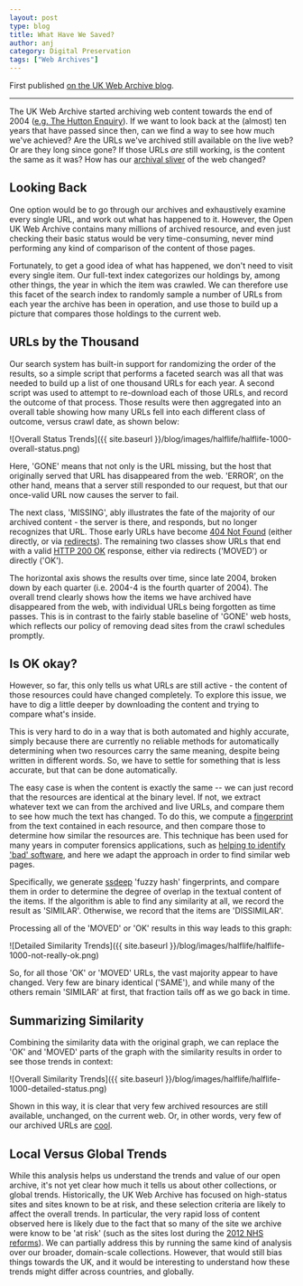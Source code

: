```yaml
---
layout: post
type: blog
title: What Have We Saved?
author: anj
category: Digital Preservation
tags: ["Web Archives"]
---
```


First published [on the UK Web Archive blog](http://britishlibrary.typepad.co.uk/webarchive/2014/10/what-is-still-on-the-web-after-10-years-of-archiving-.html).
<!--break-->

---

The UK Web Archive started archiving web content towards the end of 2004 ([e.g. The Hutton Enquiry](http://www.webarchive.org.uk/wayback/archive/*/http://www.the-hutton-inquiry.org.uk/index.html)). If we want to look back at the (almost) ten years that have passed since then, can we find a way to see how much we've achieved? Are the URLs we've archived still available on the live web? Or are they long since gone? If those URLs _are_ still working, is the content the same as it was? How has our [archival sliver](http://inkdroid.org/journal/2013/11/26/the-web-as-a-preservation-medium/) of the web changed?
<!--break-->

Looking Back
------------

One option would be to go through our archives and exhaustively examine every single URL, and work out what has happened to it.  However, the Open UK Web Archive contains many millions of archived resource, and even just checking their basic status would be very time-consuming, never mind performing any kind of comparison of the content of those pages.

Fortunately, to get a good idea of what has happened, we don't need to visit every single item. Our full-text index categorizes our holdings by, among other things, the year in which the item was crawled. We can therefore use this facet of the search index to randomly sample a number of URLs from each year the archive has been in operation, and use those to build up a picture that compares those holdings to the current web.

URLs by the Thousand
--------------------

Our search system has built-in support for randomizing the order of the results, so a simple script that performs a faceted search was all that was needed to build up a list of one thousand URLs for each year. A second script was used to attempt to re-download each of those URLs, and record the outcome of that process. Those results were then aggregated into an overall table showing how many URLs fell into each different class of outcome, versus crawl date, as shown below:

![Overall Status Trends]({{ site.baseurl }}/blog/images/halflife/halflife-1000-overall-status.png)

Here, 'GONE' means that not only is the URL missing, but the host that originally served that URL has disappeared from the web. 'ERROR', on the other hand, means that a server still responded to our request, but that our once-valid URL now causes the server to fail.

The next class, 'MISSING', ably illustrates the fate of the majority of our archived content - the server is there, and responds, but no longer recognizes that URL. Those early URLs have become [404 Not Found](https://en.wikipedia.org/wiki/HTTP_404) (either directly, or via [redirects](https://en.wikipedia.org/wiki/List_of_HTTP_status_codes#3xx_Redirection)). The remaining two classes show URLs that end with a valid [HTTP 200 OK](https://en.wikipedia.org/wiki/HTTP_200) response, either via redirects ('MOVED') or directly ('OK'). 

The horizontal axis shows the results over time, since late 2004, broken down by each quarter (i.e. 2004-4 is the fourth quarter of 2004). The overall trend clearly shows how the items we have archived have disappeared from the web, with individual URLs being forgotten as time passes. This is in contrast to the fairly stable baseline of 'GONE' web hosts, which reflects our policy of removing dead sites from the crawl schedules promptly.

Is OK okay?
-----------

However, so far, this only tells us what URLs are still active - the content of those resources could have changed completely. To explore this issue, we have to dig a little deeper by downloading the content and trying to compare what's inside.

This is very hard to do in a way that is both automated and highly accurate, simply because there are currently no reliable methods for automatically determining when two resources carry the same meaning, despite being written in different words. So, we have to settle for something that is less accurate, but that can be done automatically. 

The easy case is when the content is exactly the same -- we can just record that the resources are identical at the binary level. If not, we extract whatever text we can from the archived and live URLs, and compare them to see how much the text has changed. To do this, we compute a [fingerprint](https://en.wikipedia.org/wiki/Fingerprint_%28computing%29) from the text contained in each resource, and then compare those to determine how similar the resources are. This technique has been used for many years in computer forensics applications, such as [helping to identify 'bad' software](http://www.techrepublic.com/blog/it-security/fuzzy-hashing-helps-researchers-spot-morphing-malware/), and here we adapt the approach in order to find similar web pages.

Specifically, we generate [ssdeep](http://www.forensicswiki.org/wiki/Ssdeep) 'fuzzy hash' fingerprints, and compare them in order to determine the degree of overlap in the textual content of the items. If the algorithm is able to find any similarity at all, we record the result as 'SIMILAR'. Otherwise, we record that the items are 'DISSIMILAR'.

Processing all of the 'MOVED' or 'OK' results in this way leads to this graph:

![Detailed Similarity Trends]({{ site.baseurl }}/blog/images/halflife/halflife-1000-not-really-ok.png)

So, for all those 'OK' or 'MOVED' URLs, the vast majority appear to have changed. Very few are binary identical ('SAME'), and while many of the others remain 'SIMILAR' at first, that fraction tails off as we go back in time.

Summarizing Similarity
----------------------

Combining the similarity data with the original graph, we can replace the 'OK' and 'MOVED' parts of the graph with the similarity results in order to see those trends in context:

![Overall Similarity Trends]({{ site.baseurl }}/blog/images/halflife/halflife-1000-detailed-status.png)

Shown in this way, it is clear that very few archived resources are still available, unchanged, on the current web. Or, in other words, very few of our archived URLs are [cool](http://www.w3.org/Provider/Style/URI.html.en).

Local Versus Global Trends
--------------------------

While this analysis helps us understand the trends and value of our open archive, it's not yet clear how much it tells us about other collections, or global trends. Historically, the UK Web Archive has focused on high-status sites and sites known to be at risk, and these selection criteria are likely to affect the overall trends. In particular, the very rapid loss of content observed here is likely due to the fact that so many of the site we archive were know to be 'at risk' (such as the sites lost during the [2012 NHS reforms](http://www.webarchive.org.uk/ukwa/collection/117342234/page/1)). We can partially address this by running the same kind of analysis over our broader, domain-scale collections. However, that would still bias things towards the UK, and it would be interesting to understand how these trends might differ across countries, and globally.




